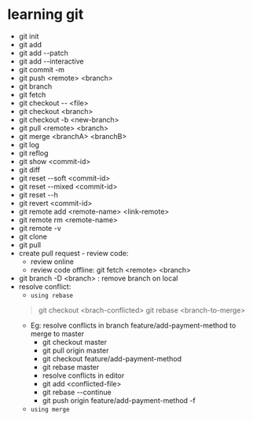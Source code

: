 # learning git
- git init
- git add
- git add --patch
- git add --interactive
- git commit -m
- git push \<remote\> \<branch\>
- git branch
- git fetch
- git checkout -- \<file\>
- git checkout \<branch\>
- git checkout -b \<new-branch\>
- git pull \<remote\> \<branch\>
- git merge \<branchA\> \<branchB\>
- git log
- git reflog
- git show \<commit-id\>
- git diff
- git reset --soft \<commit-id\> 
- git reset --mixed \<commit-id\>
- git reset --h
- git revert \<commit-id\>
- git remote add \<remote-name\> \<link-remote\>
- git remote rm \<remote-name\>
- git remote -v
- git clone
- git pull
- create pull request - review code:
  - review online
  - review code offline: git fetch \<remote\> \<branch\>
- git branch -D \<branch\> : remove branch on local
- resolve conflict: 
  - `using rebase` 
  > git checkout \<brach-conflicted\>
  > git rebase \<branch-to-merge\>
  - Eg: resolve conflicts in branch feature/add-payment-method to merge to master
    - git checkout master
    - git pull origin master
    - git checkout feature/add-payment-method
    - git rebase master
    - resolve conflicts in editor
    - git add \<conflicted-file\>
    - git rebase --continue
    - git push origin feature/add-payment-method -f
   - `using merge`
